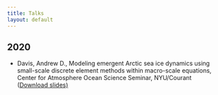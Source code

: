 ```yaml
---
title: Talks
layout: default
---
```


## 2020

- Davis, Andrew D., Modeling emergent Arctic sea ice dynamics using small-scale discrete element methods within macro-scale equations, Center for Atmosphere Ocean Science Seminar, NYU/Courant (<a href="https://github.com/SPIce-Team/spice-team.github.io/raw/master/files/DAVIS_CAOS_Seminar.pdf" target="_blank">Download slides)

